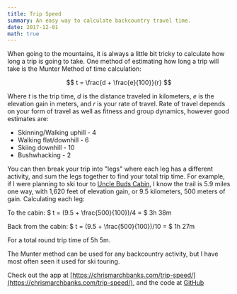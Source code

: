 ```yaml
---
title: Trip Speed
summary: An easy way to calculate backcountry travel time.
date: 2017-12-01
math: true
---
```

When going to the mountains, it is always a little bit tricky to calculate how long a trip is going to take. One method of estimating how long a trip will take is the Munter Method of time calculation:

$$ t = \frac{d + \frac{e}{100}}{r} $$

Where $t$ is the trip time, $d$ is the distance traveled in kilometers, $e$ is
the elevation gain in meters, and $r$ is your rate of travel. Rate of travel
depends on your form of travel as well as fitness and group dynamics, however
good estimates are: 
* Skinning/Walking uphill - 4
* Walking flat/downhill - 6
* Skiing downhill - 10
* Bushwhacking - 2

You can then break your trip into "legs" where each leg has a different
activity, and sum the legs together to find your total trip time. For example,
if I were planning to ski tour to [Uncle Buds
Cabin](http://www.huts.org/The_Huts/uncle_buds.php), I know the trail is 5.9
miles one way, with 1,620 feet of elevation gain, or 9.5 kilometers, 500 meters
of gain. Calculating each leg:

To the cabin:
$ t = (9.5 + \frac{500}{100})/4 = $ 3h 38m

Back from the cabin:
$ t = (9.5 + \frac{500}{100})/10 = $ 1h 27m

For a total round trip time of 5h 5m.

The Munter method can be used for any backcountry activity, but I have most often seen it used for ski touring.

Check out the app at [https://chrismarchbanks.com/trip-speed/](https://chrismarchbanks.com/trip-speed/), and the code at [GitHub](https://github.com/csmarchbanks/trip-speed)
